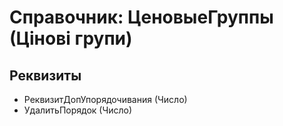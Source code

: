 ﻿# Справочник: ЦеновыеГруппы (Цінові групи)

## Реквизиты

- РеквизитДопУпорядочивания (Число)
- УдалитьПорядок (Число)

